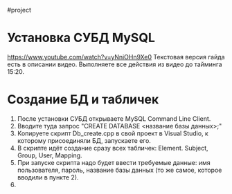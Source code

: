 #project
# Установка СУБД MySQL
https://www.youtube.com/watch?v=yNniOHn9Xe0
Текстовая версия гайда есть в описании видео.
Выполняете все действия из видео до тайминга 15:20.
# Создание БД и табличек
1. После установки СУБД открываете MySQL Command Line Client.
2. Вводите туда запрос "CREATE DATABASE <название базы данных>;"
3. Копируете скрипт Db_create.cpp в свой проект в Visual Studio, к которому присоединяли БД, запускаете его.
4. В скрипте идёт создание сразу всех табличек: Element. Subject, Group, User, Mapping.
5. При запуске скрипта надо будет ввести требуемые данные: имя пользователя, пароль, название базы данных (то же самое, которое вводили в пункте 2).
6. 